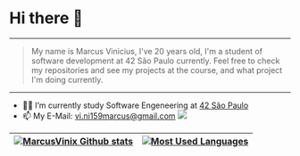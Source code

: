 
# Hi there 👋

***

> My name is Marcus Vinicius, I've 20 years old,  I'm a student of software development at 42 São Paulo currently. Feel free to check my repositories and see my projects at the course, and what project I'm doing currently.

***

- :man_astronaut: I’m currently study Software Engeneering at [42 São Paulo](https://www.42sp.org.br/)
- 📫 My E-Mail: vi.ni159marcus@gmail.com
[<img src="https://img.shields.io/badge/linkedin-%230077B5.svg?&style=for-the-badge&logo=linkedin&logoColor=white" />](https://www.linkedin.com/in/marcus-vinicius-3b4987161/)
<!--
**MarcusVinix/MarcusVinix** is a ✨ _special_ ✨ repository because its `README.md` (this file) appears on your GitHub profile.

Here are some ideas to get you started:

- 🔭 I’m currently working on ...
- 🌱 I’m currently learning  Software Engeneering at [42 São Paulo](https://www.42sp.org.br/)
- 👯 I’m looking to collaborate on ...
- 🤔 I’m looking for help with ...
- 💬 Ask me about ...
- 📫 How to reach me: ...
- 😄 Pronouns: ...
- ⚡ Fun fact: ...
-->

|[![MarcusVinix Github stats](https://github-readme-stats.vercel.app/api?username=MarcusVinix&count_private=true&show_icons=true&hide=contribs,issues&hide_border=true)](https://github.com/MarcusVinix?tab=repositories)   | [![Most Used Languages](https://github-readme-stats.vercel.app/api/top-langs/?username=MarcusVinix&layout=compact&hide_border=true)](https://github.com/MarcusVinix?tab=repositories)  |
|---|---|
